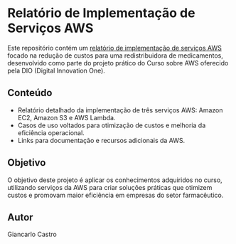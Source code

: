 # Relatório de Implementação de Serviços AWS

Este repositório contém um [relatório de implementação de serviços AWS](https://github.com/GiancarloVieira/relatorio-reducao-custos-aws/blob/main/relatorio-reducao-custos-aws.md) focado na redução de custos para uma redistribuidora de medicamentos, desenvolvido como parte do projeto prático do Curso sobre AWS oferecido pela DIO (Digital Innovation One).

## Conteúdo

- Relatório detalhado da implementação de três serviços AWS: Amazon EC2, Amazon S3 e AWS Lambda.
- Casos de uso voltados para otimização de custos e melhoria da eficiência operacional.
- Links para documentação e recursos adicionais da AWS.

## Objetivo

O objetivo deste projeto é aplicar os conhecimentos adquiridos no curso, utilizando serviços da AWS para criar soluções práticas que otimizem custos e promovam maior eficiência em empresas do setor farmacêutico.

## Autor

Giancarlo Castro
